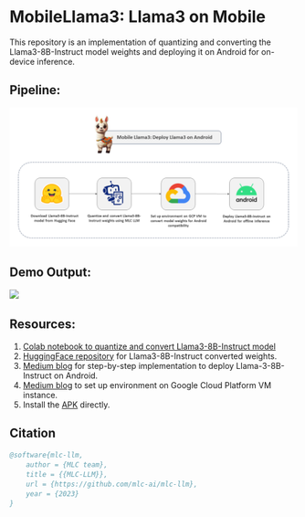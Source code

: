 # MobileLlama3: Llama3 on Mobile
This repository is an implementation of quantizing and converting the Llama3-8B-Instruct model weights and deploying it on Android for on-device inference.

## Pipeline:
<img src="https://github.com/NSTiwari/Llama3-on-Mobile/blob/main/mobile-llama3-pipeline.png"/>

## Demo Output:
<img src="https://github.com/NSTiwari/Llama3-on-Mobile/blob/main/mobilellama3.gif"/>

## Resources:

1. [Colab notebook to quantize and convert Llama3-8B-Instruct model](https://github.com/NSTiwari/Llama3-on-Mobile/blob/main/Llama3_on_Mobile.ipynb)
2. [HuggingFace repository](https://huggingface.co/NSTiwari/Llama-3-8B-q4f16_1-android) for Llama3-8B-Instruct converted weights.
3. [Medium blog]() for step-by-step implementation to deploy Llama-3-8B-Instruct on Android.
4. [Medium blog]() to set up environment on Google Cloud Platform VM instance.
5. Install the [APK](https://github.com/NSTiwari/Llama3-on-Mobile/blob/main/mobilellama3.apk) directly.


## Citation

```bibtex
@software{mlc-llm,
    author = {MLC team},
    title = {{MLC-LLM}},
    url = {https://github.com/mlc-ai/mlc-llm},
    year = {2023}
}
```
